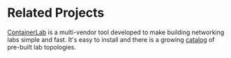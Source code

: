 # Related Projects

[ContainerLab](https://containerlab.srlinux.dev/) is a multi-vendor tool developed to make building networking labs simple and fast.
It's easy to install and there is a growing [catalog](https://containerlab.srlinux.dev/lab-examples/lab-examples/) of pre-built lab topologies.
